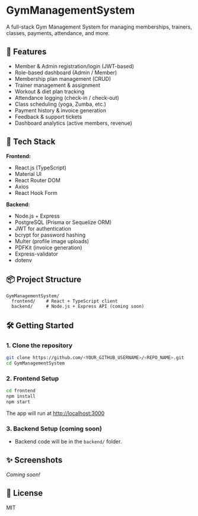 # GymManagementSystem

A full-stack Gym Management System for managing memberships, trainers, classes, payments, attendance, and more.

## 🚀 Features

- Member & Admin registration/login (JWT-based)
- Role-based dashboard (Admin / Member)
- Membership plan management (CRUD)
- Trainer management & assignment
- Workout & diet plan tracking
- Attendance logging (check-in / check-out)
- Class scheduling (yoga, Zumba, etc.)
- Payment history & invoice generation
- Feedback & support tickets
- Dashboard analytics (active members, revenue)

## 🧰 Tech Stack

**Frontend:**

- React.js (TypeScript)
- Material UI
- React Router DOM
- Axios
- React Hook Form

**Backend:**

- Node.js + Express
- PostgreSQL (Prisma or Sequelize ORM)
- JWT for authentication
- bcrypt for password hashing
- Multer (profile image uploads)
- PDFKit (invoice generation)
- Express-validator
- dotenv

## 📦 Project Structure

```
GymManagementSystem/
  frontend/    # React + TypeScript client
  backend/     # Node.js + Express API (coming soon)
```

## 🛠️ Getting Started

### 1. Clone the repository

```bash
git clone https://github.com/<YOUR_GITHUB_USERNAME>/<REPO_NAME>.git
cd GymManagementSystem
```

### 2. Frontend Setup

```bash
cd frontend
npm install
npm start
```

The app will run at [http://localhost:3000](http://localhost:3000)

### 3. Backend Setup (coming soon)

- Backend code will be in the `backend/` folder.

## ✨ Screenshots

_Coming soon!_

## 📄 License

MIT
